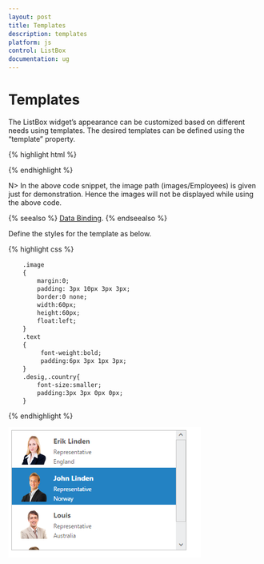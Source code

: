 ```yaml
---
layout: post
title: Templates
description: templates
platform: js
control: ListBox
documentation: ug
---
```


# Templates

The ListBox widget’s appearance can be customized based on different needs using templates. The desired templates can be defined using the “template” property.

{% highlight html %}
   <ul id="listbox"></ul>
    <script type="text/javascript">
        var data = [{
            text: "Erik Linden",
            imageName: "3",
            designation: "Representative",
            country: "England"
        },
            { text: "John Linden", imageName: "6", designation: "Representative", country: "Norway" },
            { text: "Louis", imageName: "7", designation: "Representative", country: "Australia" },
            { text: "Lawrence", imageName: "8", designation: "Representative", country: "India" }];
        $(function () {
            $('#listbox').ejListBox({
                dataSource: data,
                height: "240",
                width: "350",
                //defining templates
                template: '<div><img class="image" src="images/Employees/${imageName}.png" alt="employee"/>' + '<div class="text"> ${text} </div><div class="desig">${designation}</div><div class="country"> ${country} </div></div>'
            });
        });
    </script>

{% endhighlight %}



N> In the above code snippet, the image path (images/Employees) is given just for demonstration. Hence the images will not be displayed while using the above code.

{% seealso %} [Data Binding](http://help.syncfusion.com/js/listbox/databinding). {% endseealso %}

Define the styles for the template as below.

{% highlight css %}

        .image
        {
            margin:0;
            padding: 3px 10px 3px 3px;
            border:0 none;
            width:60px;
            height:60px;
            float:left;
        }
        .text
        {
             font-weight:bold;
             padding:6px 3px 1px 3px;
        }
        .desig,.country{
            font-size:smaller;
            padding:3px 3px 0px 0px;
        }




{% endhighlight %}



![ALt text](Templates_images\Templates_img1.png)

